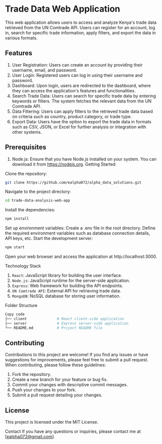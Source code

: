 # Trade Data Web Application

This web application allows users to access and analyze Kenya's trade data retrieved from the UN Comtrade API. Users can register for an account, log in, search for specific trade information, apply filters, and export the data in various formats.

## Features
  1. User Registration: Users can create an account by providing their username, email, and password.
  2. User Login: Registered users can log in using their username and password.
  3. Dashboard: Upon login, users are redirected to the dashboard, where they can access the application's features and functionalities.
  4. Search Trade Data: Users can search for specific trade data by entering keywords or filters. The system fetches the relevant data from the UN Comtrade API.
  5. Data Filtering: Users can apply filters to the retrieved trade data based on criteria such as country, product category, or trade type.
  6. Export Data: Users have the option to export the trade data in formats such as CSV, JSON, or Excel for further analysis or integration with other systems.

## Prerequisites
1. Node.js: Ensure that you have Node.js installed on your system. You can download it from https://nodejs.org.
Getting Started

Clone the repository:
```bash
git clone https://github.com/ealpha072/alpha_data_solutions.git
```

Navigate to the project directory:
```bash
cd trade-data-analysis-web-app
```

Install the dependencies:
```bash
npm install
```
Set up environment variables:
Create a .env file in the root directory.
Define the required environment variables such as database connection details, API keys, etc.
Start the development server:

```bash
npm start
```
Open your web browser and access the application at http://localhost:3000.

Technology Stack
1. `React`: JavaScript library for building the user interface.
2. `Node.js`: JavaScript runtime for the server-side application.
3. `Express`: Web framework for building the API endpoints.
4. `UN Comtrade API`: External API for retrieving trade data.
5. `MongoDB`: NoSQL database for storing user information.

Folder Structure

```bash
Copy code
├── client              # React client-side application
├── server              # Express server-side application
└── README.md           # Project README file
```
## Contributing
Contributions to this project are welcome! If you find any issues or have suggestions for improvements, please feel free to submit a pull request. When contributing, please follow these guidelines:

1. Fork the repository.
2. Create a new branch for your feature or bug fix.
3. Commit your changes with descriptive commit messages.
4. Push your changes to your fork.
5. Submit a pull request detailing your changes.

## License
This project is licensed under the MIT License.

Contact
If you have any questions or inquiries, please contact me at [ealpha072@gmail.com].
